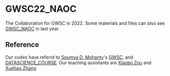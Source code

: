 # GWSC22_NAOC
The Collaboration for GWSC in 2022.
Some materials and files can also see [GWSC_NAOC](https://github.com/guoxiaowhu/GWSC_NAOC) in last year.
## Reference
Our codes have referrd to [Soumya D. Mohanty](https://github.com/mohanty-sd)'s [GWSC](https://github.com/mohanty-sd/GWSC), and [DATASCIENCE_COURSE](https://github.com/mohanty-sd/DATASCIENCE_COURSE). Our teaching assistants are [Xiaobo Zou](https://github.com/xiaobozou) and [Xuehao Zhang](https://github.com/David-Zhang1) 
